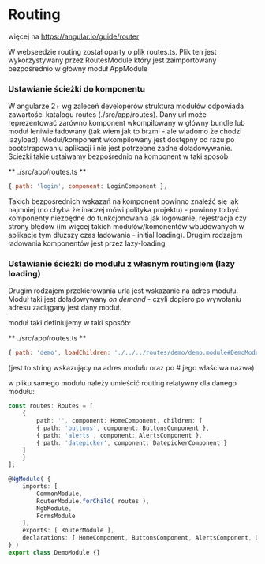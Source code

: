 # Routing

więcej na https://angular.io/guide/router

W webseedzie routing został oparty o plik routes.ts. Plik ten jest wykorzystywany przez RoutesModule który jest zaimportowany bezpośrednio w główny moduł AppModule


### Ustawianie ścieżki do komponentu
W angularze 2+ wg zaleceń developerów struktura modułów odpowiada zawartości katalogu routes (./src/app/routes). Dany url może reprezentować zarówno komponent wkompilowany w główny bundle lub moduł leniwie ładowany (tak wiem jak to brzmi - ale wiadomo że chodzi lazyload). Moduł/komponent wkompilowany jest dostępny od razu po bootstrapowaniu aplikacji i nie jest potrzebne żadne doładowywanie. Scieżki takie ustaiwamy bezpośrednio na komponent w taki sposób

** ./src/app/routes.ts **
```javascript
{ path: 'login', component: LoginComponent },
``` 

Takich bezpośrednich wskazań na komponent powinno znaleźć się jak najmniej (no chyba że inaczej mówi polityka projektu) - powinny to być komponenty niezbędne do funkcjonowania jak logowanie, rejestracja czy strony błędów (im więcej takich modułów/komonentów wbudowanych w aplikacje tym dłuższy czas ładowania - initial loading). Drugim rodzajem ładowania komponentów jest przez lazy-loading

### Ustawianie ścieżki do modułu z własnym routingiem (lazy loading)
Drugim rodzajem przekierowania urla jest wskazanie na adres modułu. Moduł taki jest doładowywany _on demand_ - czyli dopiero po wywołaniu adresu zaciągany jest dany moduł.

moduł taki definiujemy w taki sposób:

** ./src/app/routes.ts **
```javascript
{ path: 'demo', loadChildren: './../../routes/demo/demo.module#DemoModule' },
```
(jest to string wskazujący na adres modułu oraz po # jego właściwa nazwa)

w pliku samego modułu należy umieścić routing relatywny dla danego modułu:

```typescript
const routes: Routes = [
	{
		path: '', component: HomeComponent, children: [
		{ path: 'buttons', component: ButtonsComponent },
		{ path: 'alerts', component: AlertsComponent },
		{ path: 'datepicker', component: DatepickerComponent }
	]
	}
];

@NgModule( {
	imports: [
		CommonModule,
		RouterModule.forChild( routes ),
		NgbModule,
		FormsModule
	],
	exports: [ RouterModule ],
	declarations: [ HomeComponent, ButtonsComponent, AlertsComponent, DatepickerComponent ]
} )
export class DemoModule {}
```

